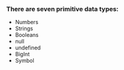 ### There are seven primitive data types:

- Numbers
- Strings
- Booleans
- null
- undefined
- BigInt
- Symbol